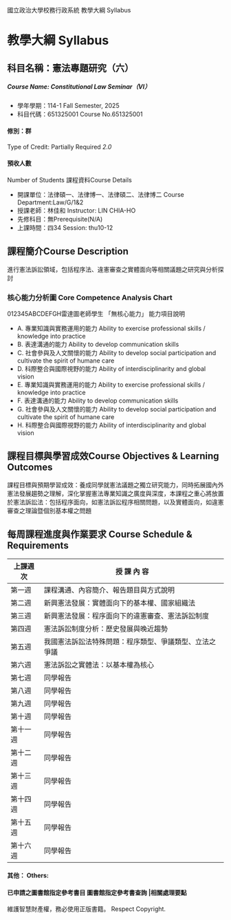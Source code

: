 國立政治大學校務行政系統 教學大綱 Syllabus
# 教學大綱 Syllabus
##  科目名稱：憲法專題研究（六） 
#####  Course Name: Constitutional Law Seminar（Ⅵ）
  * 學年學期：114-1 Fall Semester, 2025 
  * 科目代碼：651325001 Course No.651325001
#### 修別：群
Type of Credit: Partially Required 
_2.0_
#### 預收人數
Number of Students
課程資料Course Details
  * 開課單位：法律碩一、法律博一、法律碩二、法律博二 Course Department:Law/G/1&2 
  * 授課老師：林佳和 Instructor: LIN CHIA-HO 
  * 先修科目：無Prerequisite(N/A)
  * 上課時間：四34 Session: thu10-12
##  課程簡介Course Description
進行憲法訴訟領域，包括程序法、違憲審查之實體面向等相關議題之研究與分析探討
###  核心能力分析圖 Core Competence Analysis Chart
012345ABCDEFGH雷達圖老師學生
「無核心能力」 
能力項目說明
  * A. 專業知識與實務運用的能力 Ability to exercise professional skills / knowledge into practice
  * B. 表達溝通的能力 Ability to develop communication skills
  * C. 社會參與及人文關懷的能力 Ability to develop social participation and cultivate the spirit of humane care
  * D. 科際整合與國際視野的能力 Ability of interdisciplinarity and global vision
  * E. 專業知識與實務運用的能力 Ability to exercise professional skills / knowledge into practice
  * F. 表達溝通的能力 Ability to develop communication skills
  * G. 社會參與及人文關懷的能力 Ability to develop social participation and cultivate the spirit of humane care
  * H. 科際整合與國際視野的能力 Ability of interdisciplinarity and global vision
##  課程目標與學習成效Course Objectives & Learning Outcomes 
課程目標與預期學習成效：養成同學就憲法議題之獨立研究能力，同時拓展國內外憲法發展趨勢之理解，深化掌握憲法專業知識之廣度與深度，本課程之重心將放置於憲法訴訟法：包括程序面向，如憲法訴訟程序相關問題，以及實體面向，如違憲審查之理論暨個別基本權之問題
##  每周課程進度與作業要求 Course Schedule & Requirements
上課週次 |  授 課 內 容  
---|---  
第一週 |  課程溝通、內容簡介、報告題目與方式說明  
第二週 |  新興憲法發展：實體面向下的基本權、國家組織法  
第三週 |  新興憲法發展：程序面向下的違憲審查、憲法訴訟制度  
第四週 |  憲法訴訟制度分析：歷史發展與晚近趨勢  
第五週 |  我國憲法訴訟法特殊問題：程序類型、爭議類型、立法之爭議  
第六週 |  憲法訴訟之實體法：以基本權為核心  
第七週 |  同學報告  
第八週 |  同學報告  
第九週 |  同學報告  
第十週 |  同學報告  
第十一週 |  同學報告  
第十二週 |  同學報告  
第十三週 |  同學報告  
第十四週 |  同學報告  
第十五週 |  同學報告  
第十六週 |  同學報告  
####  其他： Others:
####  已申請之圖書館指定參考書目  圖書館指定參考書查詢 |相關處理要點
維護智慧財產權，務必使用正版書籍。 Respect Copyright.